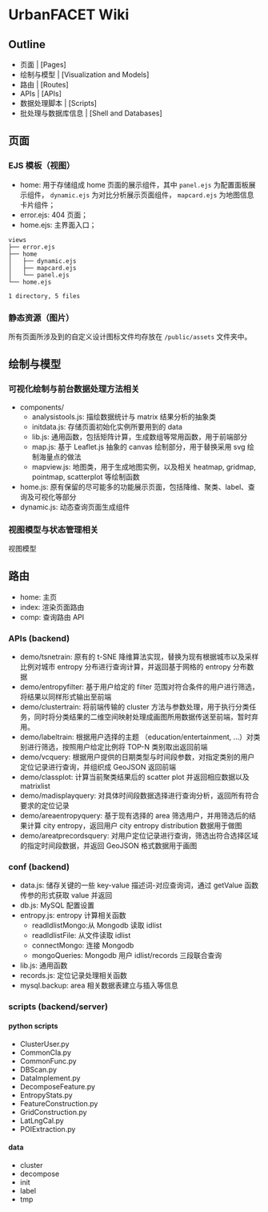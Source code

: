 # UrbanFACET Wiki

## Outline

* 页面 | [Pages]
* 绘制与模型 | [Visualization and Models]
* 路由 | [Routes]
* APIs | [APIs]
* 数据处理脚本 | [Scripts]
* 批处理与数据库信息 | [Shell and Databases]

## 页面

### EJS 模板（视图）

* home: 用于存储组成 home 页面的展示组件，其中 `panel.ejs` 为配置面板展示组件， `dynamic.ejs` 为对比分析展示页面组件， `mapcard.ejs` 为地图信息卡片组件；
* error.ejs: 404 页面；
* home.ejs: 主界面入口；

```
views
├── error.ejs
├── home
│   ├── dynamic.ejs
│   ├── mapcard.ejs
│   └── panel.ejs
└── home.ejs

1 directory, 5 files
```

### 静态资源（图片）

所有页面所涉及到的自定义设计图标文件均存放在 `/public/assets` 文件夹中。

## 绘制与模型

### 可视化绘制与前台数据处理方法相关

* components/
	* analysistools.js: 描绘数据统计与 matrix 结果分析的抽象类
	* initdata.js: 存储页面初始化实例所要用到的 data
	* lib.js: 通用函数，包括矩阵计算，生成数组等常用函数，用于前端部分
	* map.js: 基于 Leaflet.js 抽象的 canvas 绘制部分，用于替换采用 svg 绘制海量点的做法
	* mapview.js: 地图类，用于生成地图实例，以及相关 heatmap, gridmap, pointmap, scatterplot 等绘制函数
* home.js: 原有保留的尽可能多的功能展示页面，包括降维、聚类、label、查询及可视化等部分
* dynamic.js: 动态查询页面生成组件

### 视图模型与状态管理相关

视图模型

## 路由

* home: 主页
* index: 渲染页面路由
* comp: 查询路由 API

### APIs (backend)

* demo/tsnetrain: 原有的 t-SNE 降维算法实现，替换为现有根据城市以及采样比例对城市 entropy 分布进行查询计算，并返回基于网格的 entropy 分布数据
* demo/entropyfilter: 基于用户给定的 filter 范围对符合条件的用户进行筛选，将结果以同样形式输出至前端
* demo/clustertrain: 将前端传输的 cluster 方法与参数处理，用于执行分类任务，同时将分类结果的二维空间映射处理成画图所用数据传送至前端，暂时弃用。
* demo/labeltrain: 根据用户选择的主题 （education/entertainment, ...）对类别进行筛选，按照用户给定比例将 TOP-N 类别取出返回前端
* demo/vcquery: 根据用户提供的日期类型与时间段参数，对指定类别的用户定位记录进行查询，并组织成 GeoJSON 返回前端
* demo/classplot: 计算当前聚类结果后的 scatter plot 并返回相应数据以及 matrixlist
* demo/madisplayquery: 对具体时间段数据选择进行查询分析，返回所有符合要求的定位记录
* demo/areaentropyquery: 基于现有选择的 area 筛选用户，并用筛选后的结果计算 city entropy，返回用户 city entropy distribution 数据用于做图
* demo/areatprecordsquery: 对用户定位记录进行查询，筛选出符合选择区域的指定时间段数据，并返回 GeoJSON 格式数据用于画图

### conf (backend)

* data.js: 储存关键的一些 key-value 描述词-对应查询词，通过 getValue 函数传参的形式获取 value 并返回
* db.js: MySQL 配置设置
* entropy.js: entropy 计算相关函数
	* readIdlistMongo:从 Mongodb 读取 idlist
    * readIdlistFile: 从文件读取 idlist
	* connectMongo: 连接 Mongodb 
	* mongoQueries: Mongodb 用户 idlist/records 三段联合查询
* lib.js: 通用函数
* records.js: 定位记录处理相关函数
* mysql.backup: area 相关数据表建立与插入等信息

### scripts (backend/server)

#### python scripts
* ClusterUser.py
* CommonCla.py
* CommonFunc.py
* DBScan.py
* DataImplement.py
* DecomposeFeature.py
* EntropyStats.py
* FeatureConstruction.py
* GridConstruction.py
* LatLngCal.py
* POIExtraction.py

#### data
* cluster
* decompose
* init
* label
* tmp